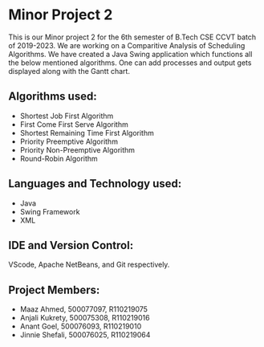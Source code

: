 # Minor Project 2
This is our Minor project 2 for the 6th semester of B.Tech CSE CCVT batch of 2019-2023. We are working on a Comparitive Analysis of Scheduling Algorithms. We have created a Java Swing application which functions all the below mentioned algorithms. One can add processes and output gets displayed along with the Gantt chart.
## Algorithms used:
- Shortest Job First Algorithm
- First Come First Serve Algorithm
- Shortest Remaining Time First Algorithm
- Priority Preemptive Algorithm
- Priority Non-Preemptive Algorithm
- Round-Robin Algorithm
## Languages and Technology used:
- Java
- Swing Framework
- XML
## IDE and Version Control: 
VScode, Apache NetBeans, and Git respectively.
## Project Members:
- Maaz Ahmed, 500077097, R110219075
- Anjali Kukrety, 500075308, R110219016
- Anant Goel, 500076093, R110219010
- Jinnie Shefali, 500076025, R110219064
